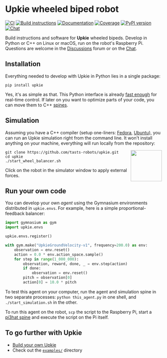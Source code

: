 # Upkie wheeled biped robot

[![CI](https://github.com/tasts-robots/upkie/actions/workflows/bazel.yml/badge.svg)](https://github.com/tasts-robots/upkie/actions/workflows/bazel.yml)
[![Build instructions](https://img.shields.io/badge/build-instructions-brightgreen?logo=read-the-docs&style=flat)](https://github.com/tasts-robots/upkie/wiki)
[![Documentation](https://img.shields.io/badge/docs-online-brightgreen?style=flat)](https://tasts-robots.github.io/upkie/)
[![Coverage](https://coveralls.io/repos/github/tasts-robots/upkie/badge.svg?branch=main)](https://coveralls.io/github/tasts-robots/upkie?branch=main)
[![PyPI version](https://img.shields.io/pypi/v/upkie)](https://pypi.org/project/upkie/)
[![Chat](https://img.shields.io/badge/matrix-chat-%234eb899)](https://app.element.io/#/room/#tasts-robots:matrix.org)

Build instructions and software for **Upkie** wheeled bipeds. Develop in Python or C++ on Linux or macOS, run on the robot's Raspberry Pi. Questions are welcome in the [Discussions](https://github.com/tasts-robots/upkie/discussions) forum or on the [Chat](https://app.element.io/#/room/#tasts-robots:matrix.org).

## Installation

Everything needed to develop with Upkie in Python lies in a single package:

```console
pip install upkie
```

Yes, it's as simple as that. This Python interface is already [fast enough](https://github.com/tasts-robots/vulp#performance) for real-time control. If later on you want to optimize parts of your code, you can move them to C++ [spines](https://tasts-robots.github.io/upkie/spines.html).

## Simulation

Assuming you have a C++ compiler (setup one-liners: [Fedora](https://github.com/tasts-robots/upkie/discussions/100), [Ubuntu](https://github.com/tasts-robots/upkie/discussions/101)), you can run an Upkie simulation right from the command line. It won't install anything on your machine, everything will run locally from the repository:

<img src="https://user-images.githubusercontent.com/1189580/170496331-e1293dd3-b50c-40ee-9c2e-f75f3096ebd8.png" height="100" align="right" />

```console
git clone https://github.com/tasts-robots/upkie.git
cd upkie
./start_wheel_balancer.sh
```

Click on the robot in the simulator window to apply external forces.

## Run your own code

You can develop your own *agent* using the Gymnasium environments distributed in ``upkie.envs``. For example, here is a simple proportional-feedback balancer:

```python
import gymnasium as gym
import upkie.envs

upkie.envs.register()

with gym.make("UpkieGroundVelocity-v1", frequency=200.0) as env:
    observation = env.reset()
    action = 0.0 * env.action_space.sample()
    for step in range(1_000_000):
        observation, reward, done, _ = env.step(action)
        if done:
            observation = env.reset()
        pitch = observation[0]
        action[0] = 10.0 * pitch
```

To test this agent on your computer, run the agent and simulation spine in two separate processes: `python this_agent.py` in one shell, and `./start_simulation.sh` in the other.

To run this agent on the robot, `scp` the script to the Raspberry Pi, start a [pi3hat spine](https://tasts-robots.github.io/upkie/spines.html#pi3hat-spine) and execute the script on the Pi itself.

## To go further with Upkie

- [Build your own Upkie](https://github.com/tasts-robots/upkie/wiki)
- Check out the [`examples/`](https://github.com/tasts-robots/upkie/tree/main/examples) directory
